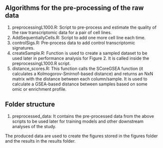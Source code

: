 ## Algorithms for the pre-processing of the raw data
1. preprocessingL1000.R: Script to pre-process and estimate the quality of the raw transcriptomic data for a pair of cell lines.
2. AddSequentiallyCells.R: Script to add one more cell line each time.
3. controlSigs.R: Pre-process data to add control transcriptomic signatures.
4. createSample.R: Function is used to create a sampled dataset to be used later in performance analysis for Figure 2. It is called inside the preprocessingL1000.R script.
5. distance_scores.R: This function calls the SCoreGSEA function (it calculates a Kolmogorov-Smirnof-based distance) and returns an NxN matrix with the distance between each column/sample. It is used to calculate a GSEA-based distance between samples based on some omic or enrichment profile.

## Folder structure
1. preprocessed_data: It contains the pre-processed data from the above scripts to be used later for training models and other downstream analyses of the study.

The produced data are used to create the figures stored in the figures folder and the results in the results folder.
